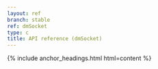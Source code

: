```yaml
---
layout: ref
branch: stable
ref: dmSocket
type: c
title: API reference (dmSocket)
---
```

{% include anchor_headings.html html=content %}